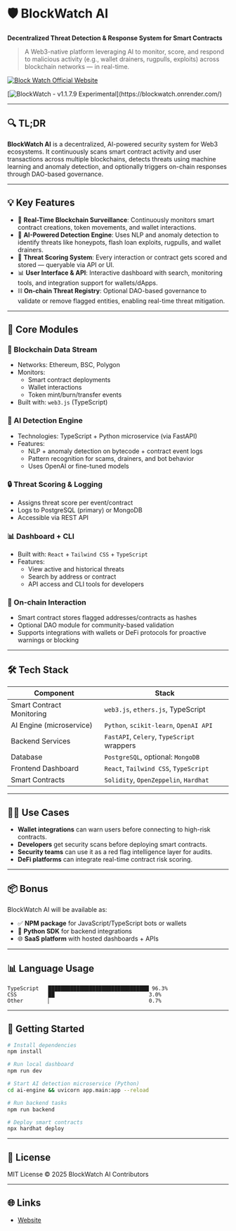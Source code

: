 # 🛡️ BlockWatch AI

**Decentralized Threat Detection & Response System for Smart Contracts**

> A Web3-native platform leveraging AI to monitor, score, and respond to malicious activity (e.g., wallet drainers, rugpulls, exploits) across blockchain networks — in real-time.

[![Block Watch Official Website](https://readme-typing-svg.demolab.com?font=Fira+Code&weight=500&size=24&pause=1000&color=FF00FF&color2=00FFF7&color3=00FF00&color4=FFA500&color5=FF0000&center=true&vCenter=true&width=480&lines=BlockWatch+Official+Website)]((https://blockwatch.onrender.com/))

[![BlockWatch - v1.1.7.9 Experimental](https://readme-typing-svg.demolab.com?font=Fira+Code&pause=1000&color=00F7FF&center=true&vCenter=true&width=435&lines=Try+BlockWatch+Early+Access;Ver+1.1.7.9+Experimental+Now+Live!)](https://blockwatch.onrender.com/)

---

## 🔍 TL;DR

**BlockWatch AI** is a decentralized, AI-powered security system for Web3 ecosystems. It continuously scans smart contract activity and user transactions across multiple blockchains, detects threats using machine learning and anomaly detection, and optionally triggers on-chain responses through DAO-based governance.

---

## 💡 Key Features

- 🚨 **Real-Time Blockchain Surveillance**: Continuously monitors smart contract creations, token movements, and wallet interactions.
- 🧠 **AI-Powered Detection Engine**: Uses NLP and anomaly detection to identify threats like honeypots, flash loan exploits, rugpulls, and wallet drainers.
- 🧾 **Threat Scoring System**: Every interaction or contract gets scored and stored — queryable via API or UI.
- 📊 **User Interface & API**: Interactive dashboard with search, monitoring tools, and integration support for wallets/dApps.
- ⛓️ **On-chain Threat Registry**: Optional DAO-based governance to validate or remove flagged entities, enabling real-time threat mitigation.

---

## 🧰 Core Modules

### 📡 Blockchain Data Stream

- Networks: Ethereum, BSC, Polygon
- Monitors:
  - Smart contract deployments
  - Wallet interactions
  - Token mint/burn/transfer events
- Built with: `web3.js` (TypeScript)

### 🧠 AI Detection Engine

- Technologies: TypeScript + Python microservice (via FastAPI)
- Features:
  - NLP + anomaly detection on bytecode + contract event logs
  - Pattern recognition for scams, drainers, and bot behavior
  - Uses OpenAI or fine-tuned models

### 🔒 Threat Scoring & Logging

- Assigns threat score per event/contract
- Logs to PostgreSQL (primary) or MongoDB
- Accessible via REST API

### 📊 Dashboard + CLI

- Built with: `React` + `Tailwind CSS` + `TypeScript`
- Features:
  - View active and historical threats
  - Search by address or contract
  - API access and CLI tools for developers

### 🧬 On-chain Interaction

- Smart contract stores flagged addresses/contracts as hashes
- Optional DAO module for community-based validation
- Supports integrations with wallets or DeFi protocols for proactive warnings or blocking

---

## 🛠 Tech Stack

| Component                | Stack                                           |
|--------------------------|------------------------------------------------|
| Smart Contract Monitoring| `web3.js`, `ethers.js`, TypeScript            |
| AI Engine (microservice) | `Python`, `scikit-learn`, `OpenAI API`        |
| Backend Services         | `FastAPI`, `Celery`, `TypeScript` wrappers    |
| Database                 | `PostgreSQL`, optional: `MongoDB`             |
| Frontend Dashboard       | `React`, `Tailwind CSS`, `TypeScript`         |
| Smart Contracts          | `Solidity`, `OpenZeppelin`, `Hardhat`         |

---

## 🧑‍💻 Use Cases

- **Wallet integrations** can warn users before connecting to high-risk contracts.
- **Developers** get security scans before deploying smart contracts.
- **Security teams** can use it as a red flag intelligence layer for audits.
- **DeFi platforms** can integrate real-time contract risk scoring.

---

## 📦 Bonus

BlockWatch AI will be available as:

- ✅ **NPM package** for JavaScript/TypeScript bots or wallets
- 🐍 **Python SDK** for backend integrations
- 🌐 **SaaS platform** with hosted dashboards + APIs

---

## 📊 Language Usage

```text
TypeScript   ████████████████████████████████ 96.3%
CSS          ██                              3.0%
Other        ▏                               0.7%
```

---

## 🧪 Getting Started

```bash
# Install dependencies
npm install

# Run local dashboard
npm run dev

# Start AI detection microservice (Python)
cd ai-engine && uvicorn app.main:app --reload

# Run backend tasks
npm run backend

# Deploy smart contracts
npx hardhat deploy
```

---

## 📄 License

MIT License © 2025 BlockWatch AI Contributors

---

## 🌐 Links

- [Website](mintfire.onrender.com)

